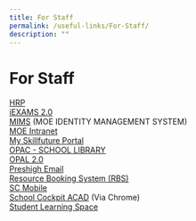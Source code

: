 ```yaml
---
title: For Staff
permalink: /useful-links/For-Staff/
description: ""
---
```

# **For Staff**

[HRP](https://www.hrp.gov.sg/hrp/#/)    
[iEXAMS 2.0](https://iexams.seab.gov.sg/iexams2/)  
[MIMS](https://portal.mims.moe.gov.sg/) (MOE IDENTITY MANAGEMENT SYSTEM)  
[MOE Intranet](https://intranet.moe.gov.sg/)  
[My Skillfuture Portal](https://www.myskillsfuture.sg/content/portal/en/index.html)  
[OPAC - SCHOOL LIBRARY](https://schoolibrary.moe.edu.sg/presbyterianhigh/)  
[OPAL 2.0](https://www.opal2.moe.edu.sg/app/learner)  
[Preshigh Email](http://mail.preshigh.edu.sg/)  
[Resource Booking System (RBS)](https://rbs.avero-tech.com/)  
[SC Mobile](https://scmobile.moe.edu.sg/login)    
[School Cockpit ACAD](https://schoolcockpit.moe.gov.sg/academic) (Via Chrome)  
[Student Learning Space](https://vle.learning.moe.edu.sg/login)
